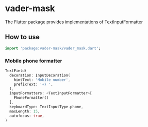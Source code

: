 # vader-mask
The Flutter package provides implementations of TextInputFormatter

## How to use

```dart
import 'package:vader-mask/vader_mask.dart';
```

### Mobile phone formatter

```dart
TextField(
  decoration: InputDecoration(
    hintText: 'Mobile number',
    prefixText: '+7 ',
  ),
  inputFormatters: <TextInputFormatter>[
    PhoneFormatter()
  ],
  keyboardType: TextInputType.phone,
  maxLength: 15,
  autofocus: true,
)
```